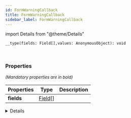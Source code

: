 ```yaml
---
id: FormWarningCallback
title: FormWarningCallback
sidebar_label: FormWarningCallback
---
```


import Details from "@theme/Details"


```tsx
__type(fields: Field[],values: AnonymousObject): void
```
<br/>



### Properties

<font size="2"><i>(Mandatory properties are in bold)</i></font>

| Properties | Type | Description |
| --------- | ---- | ----------- |
| **fields** | [Field](/framework-api/interfaces/Field.md)[] |  |


<Details summary={<summary><b>Additional properties for advanced use cases</b></summary>}><div>

| Properties | Type | Description |
| --------- | ---- | ----------- |
| values | [AnonymousObject](/framework-api/interfaces/AnonymousObject.md) |  |


</div></Details>